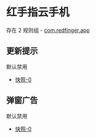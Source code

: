 # 红手指云手机

存在 2 规则组 - [com.redfinger.app](/src/apps/com.redfinger.app.ts)

## 更新提示

默认禁用

- [快照-0](https://i.gkd.li/import/13761821)

## 弹窗广告

默认禁用

- [快照-0](https://i.gkd.li/import/13761825)
